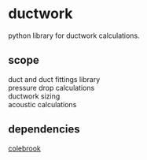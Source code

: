 # ductwork

python library for ductwork calculations.

## scope
duct and duct fittings library  
pressure drop calculations  
ductwork sizing  
acoustic calculations  

## dependencies

[colebrook](https://github.com/IMEConsultants/colebrook)
